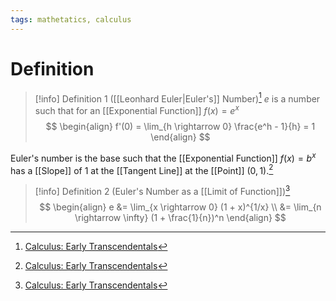 ```yaml
---
tags: mathetatics, calculus
---
```


# Definition

> [!info] Definition 1 ([[Leonhard Euler|Euler's]] Number)[^2]
> $e$ is a number such that for an [[Exponential Function]] $f(x) = e^x$
> $$
> \begin{align}
> f'(0) = \lim_{h \rightarrow 0} \frac{e^h - 1}{h} = 1
> \end{align}
> $$

Euler's number is the base such that the [[Exponential Function]] $f(x) = b^x$ has a [[Slope]] of $1$ at the [[Tangent Line]] at the [[Point]] $(0, 1)$.[^1]

> [!info] Definition 2 (Euler's Number as a [[Limit of Function]])[^3]
> $$
> \begin{align}
> e &= \lim_{x \rightarrow 0} (1 + x)^{1/x} \\
> &= \lim_{n \rightarrow \infty} (1 + \frac{1}{n})^n
> \end{align}
> $$

[^1]: [Calculus: Early Transcendentals](zotero://open-pdf/library/items/EEFDQ9Y5?page=1)
[^2]: [Calculus: Early Transcendentals](zotero://open-pdf/library/items/EEFDQ9Y5?page=210)
[^3]: [Calculus: Early Transcendentals](zotero://open-pdf/library/items/EEFDQ9Y5?page=254)